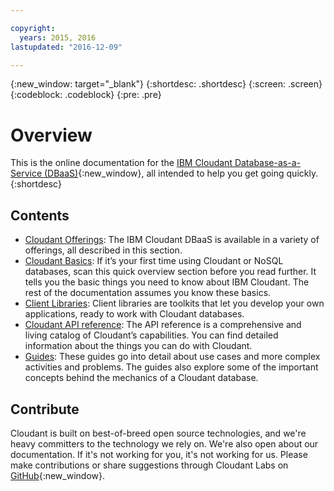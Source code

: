 ```yaml
---

copyright:
  years: 2015, 2016
lastupdated: "2016-12-09"

---
```


{:new_window: target="_blank"}
{:shortdesc: .shortdesc}
{:screen: .screen}
{:codeblock: .codeblock}
{:pre: .pre}

# Overview

This is the online documentation for the [IBM Cloudant Database-as-a-Service (DBaaS)](https://cloudant.com/){:new_window},
all intended to help you get going quickly.
{:shortdesc}

## Contents

*	[Cloudant Offerings](offerings/index.html): The IBM Cloudant DBaaS is available
	in a variety of offerings,
	all described in this section.
*	[Cloudant Basics](basics/index.html): If it’s your first time using Cloudant or NoSQL databases,
	scan this quick overview section before you read further.
	It tells you the basic things you need to know about IBM Cloudant.
	The rest of the documentation assumes you know these basics.
*	[Client Libraries](libraries/index.html): Client libraries are toolkits that
	let you develop your own applications,
	ready to work with Cloudant databases.
*	[Cloudant API reference](api/index.html): The API reference is a
	comprehensive and living catalog of Cloudant’s capabilities.
	You can find detailed information about the things you can do with Cloudant.
*	[Guides](guides/index.html): These guides go into detail about
	use cases and more complex activities and problems.
	The guides also explore some of the important concepts behind the mechanics of a Cloudant database.

## Contribute

Cloudant is built on best-of-breed open source technologies,
and we're heavy committers to the technology we rely on.
We're also open about our documentation.
If it's not working for you,
it's not working for us.
Please make contributions or share suggestions through
Cloudant Labs on [GitHub](https://github.com/cloudant-labs/slate){:new_window}.
